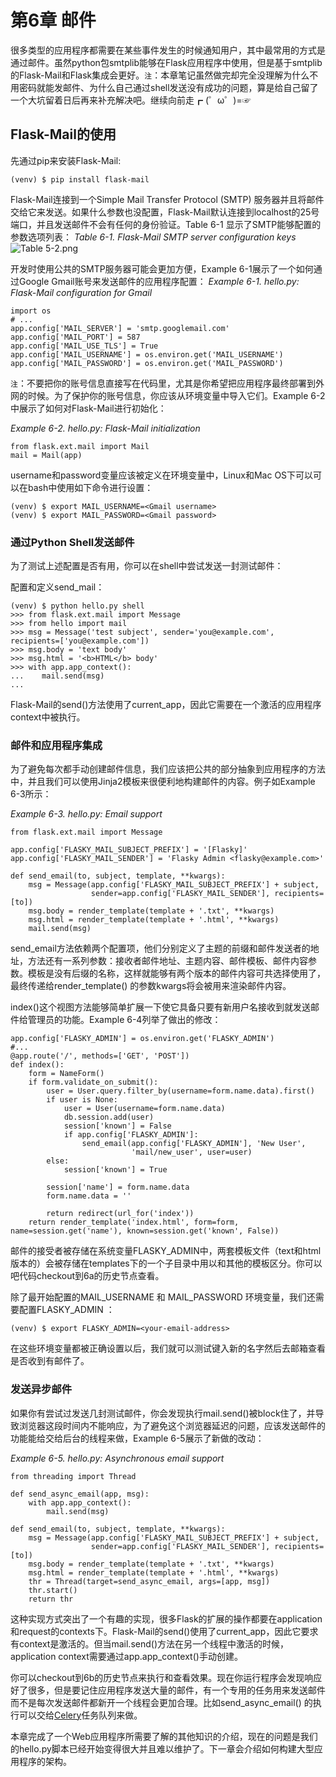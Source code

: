
# 第6章 邮件


很多类型的应用程序都需要在某些事件发生的时候通知用户，其中最常用的方式是通过邮件。虽然python包smtplib能够在Flask应用程序中使用，但是基于smtplib的Flask-Mail和Flask集成会更好。`注`：本章笔记虽然做完却完全没理解为什么不用密码就能发邮件、为什么自己通过shell发送没有成功的问题，算是给自己留了一个大坑留着日后再来补充解决吧。继续向前走┏ (゜ω゜)=☞


## Flask-Mail的使用

先通过pip来安装Flask-Mail:

```
(venv) $ pip install flask-mail
```

Flask-Mail连接到一个Simple Mail Transfer Protocol (SMTP) 服务器并且将邮件交给它来发送。如果什么参数也没配置，Flask-Mail默认连接到localhost的25号端口，并且发送邮件不会有任何的身份验证。Table 6-1 显示了SMTP能够配置的参数选项列表：
*Table 6-1. Flask-Mail SMTP server configuration keys*
![Table 5-2.png](http://upload-images.jianshu.io/upload_images/134602-02e1aac7f764cd56.png)

开发时使用公共的SMTP服务器可能会更加方便，Example 6-1展示了一个如何通过Google Gmail账号来发送邮件的应用程序配置：
*Example 6-1. hello.py: Flask-Mail configuration for Gmail*

```
import os
# ...
app.config['MAIL_SERVER'] = 'smtp.googlemail.com'
app.config['MAIL_PORT'] = 587
app.config['MAIL_USE_TLS'] = True
app.config['MAIL_USERNAME'] = os.environ.get('MAIL_USERNAME')
app.config['MAIL_PASSWORD'] = os.environ.get('MAIL_PASSWORD')
```


`注`：不要把你的账号信息直接写在代码里，尤其是你希望把应用程序最终部署到外网的时候。为了保护你的账号信息，你应该从环境变量中导入它们。Example 6-2中展示了如何对Flask-Mail进行初始化：

*Example 6-2. hello.py: Flask-Mail initialization*

```
from flask.ext.mail import Mail
mail = Mail(app)
```

username和password变量应该被定义在环境变量中，Linux和Mac OS下可以可以在bash中使用如下命令进行设置：

```
(venv) $ export MAIL_USERNAME=<Gmail username>
(venv) $ export MAIL_PASSWORD=<Gmail password>
```


### 通过Python Shell发送邮件

为了测试上述配置是否有用，你可以在shell中尝试发送一封测试邮件：

配置和定义send_mail：

```
(venv) $ python hello.py shell
>>> from flask.ext.mail import Message
>>> from hello import mail
>>> msg = Message('test subject', sender='you@example.com', recipients=['you@example.com'])
>>> msg.body = 'text body'
>>> msg.html = '<b>HTML</b> body'
>>> with app.app_context():
...    mail.send(msg)
...
```

Flask-Mail的send()方法使用了current_app，因此它需要在一个激活的应用程序context中被执行。

### 邮件和应用程序集成

为了避免每次都手动创建邮件信息，我们应该把公共的部分抽象到应用程序的方法中，并且我们可以使用Jinja2模板来很便利地构建邮件的内容。例子如Example 6-3所示：


*Example 6-3. hello.py: Email support*


```
from flask.ext.mail import Message

app.config['FLASKY_MAIL_SUBJECT_PREFIX'] = '[Flasky]'
app.config['FLASKY_MAIL_SENDER'] = 'Flasky Admin <flasky@example.com>'

def send_email(to, subject, template, **kwargs):
    msg = Message(app.config['FLASKY_MAIL_SUBJECT_PREFIX'] + subject,
                  sender=app.config['FLASKY_MAIL_SENDER'], recipients=[to])
    msg.body = render_template(template + '.txt', **kwargs)
    msg.html = render_template(template + '.html', **kwargs)
    mail.send(msg)

```

send_email方法依赖两个配置项，他们分别定义了主题的前缀和邮件发送者的地址，方法还有一系列参数：接收者邮件地址、主题内容、邮件模板、邮件内容参数。模板是没有后缀的名称，这样就能够有两个版本的邮件内容可共选择使用了，最终传递给render_template() 的参数kwargs将会被用来渲染邮件内容。


index()这个视图方法能够简单扩展一下使它具备只要有新用户名接收到就发送邮件给管理员的功能。Example 6-4列举了做出的修改：

```
app.config['FLASKY_ADMIN'] = os.environ.get('FLASKY_ADMIN')
#...
@app.route('/', methods=['GET', 'POST'])
def index():
    form = NameForm()
    if form.validate_on_submit():
        user = User.query.filter_by(username=form.name.data).first()
        if user is None:
            user = User(username=form.name.data)
            db.session.add(user)
            session['known'] = False
            if app.config['FLASKY_ADMIN']:
                send_email(app.config['FLASKY_ADMIN'], 'New User',
                           'mail/new_user', user=user)
        else:
            session['known'] = True

        session['name'] = form.name.data
        form.name.data = ''

        return redirect(url_for('index'))
    return render_template('index.html', form=form, name=session.get('name'), known=session.get('known', False))
```

邮件的接受者被存储在系统变量FLASKY_ADMIN中，两套模板文件（text和html版本的）会被存储在templates下的一个子目录中用以和其他的模板区分。你可以吧代码checkout到6a的历史节点查看。

除了最开始配置的MAIL_USERNAME 和 MAIL_PASSWORD 环境变量，我们还需要配置FLASKY_ADMIN ：

```
(venv) $ export FLASKY_ADMIN=<your-email-address>
```

在这些环境变量都被正确设置以后，我们就可以测试键入新的名字然后去邮箱查看是否收到有邮件了。

### 发送异步邮件


如果你有尝试过发送几封测试邮件，你会发现执行mail.send()被block住了，并导致浏览器这段时间内不能响应，为了避免这个浏览器延迟的问题，应该发送邮件的功能能给交给后台的线程来做，Example 6-5展示了新做的改动：

*Example 6-5. hello.py: Asynchronous email support*

```
from threading import Thread

def send_async_email(app, msg):
    with app.app_context():
        mail.send(msg)

def send_email(to, subject, template, **kwargs):
    msg = Message(app.config['FLASKY_MAIL_SUBJECT_PREFIX'] + subject,
                  sender=app.config['FLASKY_MAIL_SENDER'], recipients=[to])
    msg.body = render_template(template + '.txt', **kwargs)
    msg.html = render_template(template + '.html', **kwargs)
    thr = Thread(target=send_async_email, args=[app, msg])
    thr.start()
    return thr
```

这种实现方式突出了一个有趣的实现，很多Flask的扩展的操作都要在application和request的contexts下。Flask-Mail的send()使用了current_app，因此它要求有context是激活的。但当mail.send()方法在另一个线程中激活的时候，application context需要通过app.app_context()手动创建。


你可以checkout到6b的历史节点来执行和查看效果。现在你运行程序会发现响应好了很多，但是要记住应用程序发送大量的邮件，有一个专用的任务用来发送邮件而不是每次发送邮件都新开一个线程会更加合理。比如send_async_email() 的执行可以交给[Celery](http://www.celeryproject.org/)任务队列来做。

本章完成了一个Web应用程序所需要了解的其他知识的介绍，现在的问题是我们的hello.py脚本已经开始变得很大并且难以维护了。下一章会介绍如何构建大型应用程序的架构。
